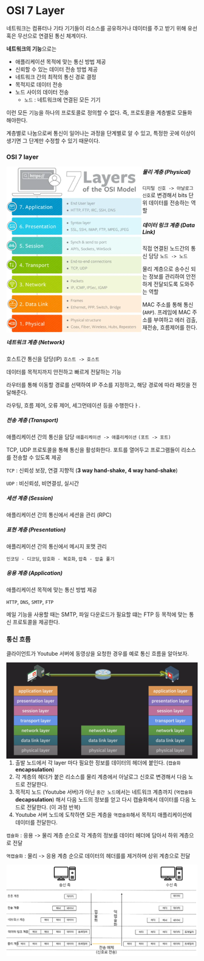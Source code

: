 # OSI 7 Layer

네트워크는 컴퓨터나 기타 기기들이 리소스를 공유하거나 데이터를 주고 받기 위해 유선 혹은 무선으로 연결된 통신 체계이다.

**네트워크의 기능**으로는

- 애플리케이션 목적에 맞는 통신 방법 제공
- 신뢰할 수 있는 데이터 전송 방법 제공
- 네트워크 간의 최적의 통신 경로 결정
- 목적지로 데이터 전송
- 노드 사이의 데이터 전송
  - `노드` : 네트워크에 연결된 모든 기기



이런 모든 기능을 하나의 프로토콜로 정의할 수 없다. 즉, 프로토콜을 계층별로 모듈화 해야한다.

계층별로 나눔으로써 통신이 일어나는 과정을 단계별로 알 수 있고, 특정한 곳에 이상이 생기면 그 단계만 수정할 수 있기 때문이다.



### OSI 7 layer

<img src="../images/image-20241125033815492.png" alt="image-20241125033815492" style="zoom:80%;" align="left"/>



##### 물리 계층 (Physical)

`디지털 신호 -> 아날로그 신호`로 변경해서 bits 단위 데이터를 전송하는 역할



##### 데이터 링크 계층 (Data Link)

직접 연결된 노드간의 통신 담당 `노드 -> 노드`

물리 계층으로 송수신 되는 정보를 관리하여 안전하게 전달되도록 도와주는 역할

MAC 주소를 통해 통신(`ARP`). 프레임에 MAC 주소를 부여하고 에러 검출, 재전송, 흐름제어를 한다.



##### 네트워크 계층 (Network)

호스트간 통신을 담당(IP) `호스트 -> 호스트`

데이터를 목적지까지 안전하고 빠르게 전달하는 기능

라우터를 통해 이동할 경로를 선택하여 IP 주소를 지정하고, 해당 경로에 따라 패킷을 전달해준다.

라우팅, 흐름 제어, 오류 제어, 세그먼테이션 등을 수행한다ㅏ.



##### 전송 계층 (Transport)

애플리케이션 간의 통신을 담당 `애플리케이션 -> 애플리케이션` `(포트 -> 포트)`

TCP, UDP 프로토콜을 통해 통신을 활성화한다. 포트를 열어두고 프로그램들이 리소스를 전송할 수 있도록 제공

`TCP` : 신뢰성 보장, 연결 지향적 (**3 way hand-shake, 4 way hand-shake**)

`UDP` : 비신뢰성, 비연결성, 실시간



##### 세션 계층 (Session)

애플리케이션 간의 통신에서 세션을 관리 (RPC)



##### 표현 계층 (Presentation)

애플리케이션 간의 통신에서 메시지 포맷 관리

`인코딩 - 디코딩`, `암호화 - 복호화`, `압축 - 압출 풀기`



##### 응용 계층 (Application)

애플리케이션 목적에 맞는 통신 방법 제공

`HTTP`, `DNS`, `SMTP`, `FTP`

메일 기능을 사용할 때는 SMTP, 파일 다운로드가 필요할 떄는 FTP 등 목적에 맞는 통신 프로토콜을 제공한다.



### 통신 흐름

클라이언트가 Youtube 서버에 동영상을 요청한 경우를 예로 통신 흐름을 알아보자.

<img src="../images/image-20241125035330261.png" alt="image-20241125035330261" style="zoom:80%;" align="left"/>



1. 출발 노드에서 각 layer 마다 필요한 정보를 데이터의 헤더에 붙인다. (`캡슐화` **encapsulation**)
2. 각 계층의 헤더가 붙은 리소스를 물리 계층에서 아날로그 신호로 변경해서 다음 노드로 전달한다.
3. 목적지 노드 (Youtube 서버)가 아닌 `중간 노드`에서는 네트워크 계층까지 (`역캡슐화` **decapsulation**) 해서 다음 노드의 정보를 얻고 다시 캡슐화해서 데이터를 다음 노드로 전달한다. (이 과정 반복)
4. Youtube 서버 노드에 도착하면 모든 계층을 `역캡슐화`해서 목적지 애플리케이션에 데이터를 전달한다.



`캡슐화` : 응용 -> 물리 계층 순으로 각 계층의 정보를 데이터 헤더에 담아서 하위 계층으로 전달

`역캡슐화` : 물리 -> 응용 계층 순으로 데이터의 헤더를를 제거하며 상위 계층으로 전달

<img src="../images/cap.png" alt="img" style="zoom: 67%;" align="left"/>